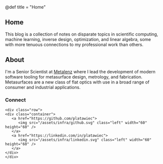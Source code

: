 @def title = "Home"

## Home

This blog is a collection of notes on disparate topics in scientific computing, machine
learning, inverse design, optimization, and linear algebra, some with more tenuous
connections to my professional work than others.

## About

I'm a Senior Scientist at [Metalenz](http://metalenz.com/) where I lead the development of
modern software tooling for metasurface design, metrology, and fabrication. Metasurfaces are
a new class of flat optics with use in a broad range of consumer and industrial
applications.

### Connect

~~~
<div class="row">
<div class="container">
   <a href="https://github.com/platawiec">
      <img src="/assets/infra/github.svg" class="left" width="60" height="60" />
   </a>
   <a href="https://linkedin.com/in/platawiec">
      <img src="/assets/infra/linkedin.svg" class="left" width="60" height="60" />
   </a>
</div>
</div>
~~~
